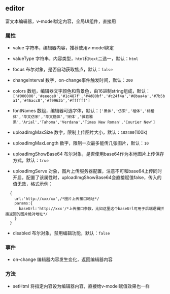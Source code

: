 ## editor
富文本编辑器，v-model绑定内容，全局UI组件，直接用

### 属性
* value 字符串，编辑器内容，推荐使用v-model绑定

* valueType 字符串，内容类型，`html`和`text`二选一，默认：`html`

* focus 布尔对象，是否自动获取焦点，默认：`false`

* changeInterval 数字，on-change事件触发时间，默认：`200`

* colors 数组，编辑器文字颜色和背景色，由16进制string组成，默认：`['#000000','#eeece0','#1c487f','#4d80bf','#c24f4a','#8baa4a','#7b5ba1','#46acc8','#f9963b','#ffffff']`

* fontNames 数组，编辑器可选字体，默认：`['黑体','仿宋','楷体','标楷体','华文仿宋','华文楷体','宋体','微软雅黑','Arial','Tahoma','Verdana','Times New Roman','Courier New']`

* uploadImgMaxSize 数字，限制上传图片大小，默认：`102400`(100k)

* uploadImgMaxLength 数字，限制一次最多能传几张图片，默认：`10`

* uploadImgShowBase64 布尔对象，是否使用base64作为本地图片上传保存方式，默认：`true`

* uploadImgServe 对象，图片上传服务器配置，注意不可和base64上传同时开启，配置了该属性时，uploadImgShowBase64会直接赋值false，传入的值无效，格式示例：
```
  {
    url:'http://xxx/xx',/*图片上传接口地址*/
    params:{
      baseUrl:'http://xxx'/*上传接口参数，比如这里这个baseUrl可用于后端逻辑拼接返回的图片绝对地址*/
    }
  }
```

* disabled 布尔对象，禁用编辑功能，默认：`false`
### 事件
* on-change 编辑器内容发生变化，返回编辑器内容
### 方法
* setHtml 将指定内容设为编辑器内容，直接给v-model赋值效果也一样

